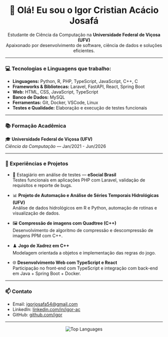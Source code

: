 <h1 align="center">👋 Olá! Eu sou o Igor Cristian Acácio Josafá</h1>

<p align="center">
  Estudante de Ciência da Computação na <strong>Universidade Federal de Viçosa (UFV)</strong><br>
  Apaixonado por desenvolvimento de software, ciência de dados e soluções eficientes.
</p>

---

### 💻 Tecnologias e Linguagens que trabalho:

- **Linguagens:** Python, R, PHP, TypeScript, JavaScript, C++, C
- **Frameworks & Bibliotecas:** Laravel, FastAPI, React, Spring Boot
- **Web:** HTML, CSS, JavaScript, TypeScript
- **Banco de Dados:** MySQL
- **Ferramentas:** Git, Docker, VSCode, Linux
- **Testes e Qualidade:** Elaboração e execução de testes funcionais

---

### 📚 Formação Acadêmica

🎓 **Universidade Federal de Viçosa (UFV)**  
_Ciência da Computação_ — Jan/2021 - Jun/2026  

---

### 🚀 Experiências e Projetos

- 🧪 Estagiário em análise de testes — **eSocial Brasil**  
  Testes funcionais em aplicações PHP com Laravel, validação de requisitos e reporte de bugs.

- 📊 **Projeto de Automação e Análise de Séries Temporais Hidrológicas (UFV)**  
  Análise de dados hidrológicos em R e Python, automação de rotinas e visualização de dados.

- 🖼️ **Compressão de imagens com Quadtree (C++)**  
  Desenvolvimento de algoritmo de compressão e descompressão de imagens PPM com C++.

- ♟️ **Jogo de Xadrez em C++**  
  Modelagem orientada a objetos e implementação das regras do jogo.

- 🌐 **Desenvolvimento Web com TypeScript e React**  
  Participação no front-end com TypeScript e integração com back-end em Java + Spring Boot + Docker.

---

### 📫 Contato

- Email: igorjosafa54@gmail.com  
- LinkedIn: [linkedin.com/in/igor-ac](https://linkedin.com/in/igor-ac)  
- GitHub: [github.com/igor](https://github.com/igor)

---

<div align="center">
  <img src="https://github-readme-stats.vercel.app/api/top-langs/?username=igornorante&layout=compact&theme=radical" alt="Top Languages">
</div>
